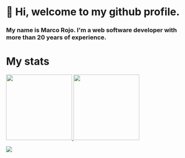 # 👋 Hi, welcome to my github profile.
### My name is Marco Rojo. I'm a web software developer with more than 20 years of experience.

# My stats
<div>
<a href="https://github.com/seu-usuário-aqui">
<img height="180em" src="https://github-readme-stats.vercel.app/api/top-langs/?username=mrmarcondes&layout=compact&langs_count=7&theme=vue"/>
<img height="180em" src="https://github-readme-stats.vercel.app/api?username=mrmarcondes&show_icons=true&theme=vue&include_all_commits=true&count_private=true"/>
</div>
  
![](https://github-profile-summary-cards.vercel.app/api/cards/profile-details?username=mrmarcondes&theme=vue)


